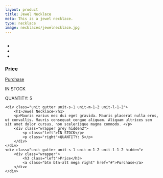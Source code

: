 ```yaml
---
layout: product
title: Jewel Necklace
meta: This is a jewel necklace. 
type: necklace
image: necklaces/jewelnecklace.jpg
---
```


<body>

<div class="grid pg-pad bottom">
	<div class="unit unit-s-1 unit-m-1-2 unit-l-1-2">
		<img class="img-flex img-pad" src="http://placehold.it/500x500" alt="">
		<ul class="list-group">
			<li class="list-group-item list-group-item-inline">
				<img src="http://placehold.it/50x50/d6d0c2" alt="">
			</li>
			<li class="list-group-item list-group-item-inline">
				<img src="http://placehold.it/50x50/978c8a" alt="">
			</li>
			<li class="list-group-item list-group-item-inline">
				<img src="http://placehold.it/50x50/997788" alt="">
			</li>
		</ul>
		<div class="wrapper shown">
			<h3 class="left">Price</h3>
			<a class="btn btn-alt mega right" href="#">Purchase</a>
		</div>
		<div class="wrapper grey shown2">
			<p class="left">IN STOCK</p>
			<p class="right">QUANTITY: 5</p>
		</div>
	</div>
	
	<div class="unit gutter unit-s-1 unit-m-1-2 unit-l-1-2">
		<h1>Jewel Necklace</h1>
		<p>Mauris varius nec dui eget gravida. Mauris placerat nulla eros, ut convallis. Mauris consequat congue aliquam. Aliquam ultrices sem sit amet dolor cursus, non scelerisque magna commodo. </p>
		<div class="wrapper grey hidden2">
			<p class="left">IN STOCK</p>
			<p class="right">QUANTITY: 5</p>
		</div>
	</div>
	<div class="unit gutter unit-s-1 unit-m-1-2 unit-l-1-2 hidden">
		<div class="wrapper">
			<h3 class="left">Price</h3>
			<a class="btn btn-alt mega right" href="#">Purchase</a>
		</div>
	</div>
</div>

</body>